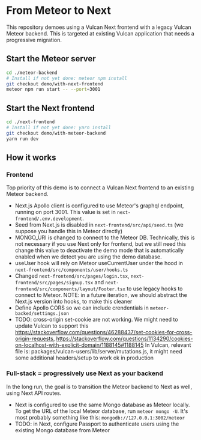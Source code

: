 # From Meteor to Next

This repository demoes using a Vulcan Next frontend with a legacy Vulcan Meteor backend.
This is targeted at existing Vulcan application that needs a progressive migration.

## Start the Meteor server

```sh
cd ./meteor-backend
# Install if not yet done: meteor npm install
git checkout demo/with-next-frontend
meteor npm run start -- --port=3001
```

## Start the Next frontend

```sh
cd ./next-frontend
# Install if not yet done: yarn install
git checkout demo/with-meteor-backend
yarn run dev
```

## How it works

### Frontend

Top priority of this demo is to connect a Vulcan Next frontend to an existing Meteor backend.

- Next.js Apollo client is configured to use Meteor's graphql endpoint, running on port 3001. This value is set in `next-frontend/.env.development`.
- Seed from Next.js is disabled in `next-frontend/src/api/seed.ts` (we suppose you handle this in Meteor directly)
- MONGO_URI is changed to connect to the Meteor DB. Technically, this is not necessary if you use Next only for frontend, but we still need this change this value to deactivate the demo mode that is automatically enabled when we detect you are using the demo database.
- useUser hook  will rely on Meteor useCurrentUser under the hood in `next-frontend/src/components/user/hooks.ts`
- Changed `next-frontend/src/pages/login.tsx`, `next-frontend/src/pages/signup.tsx` and `next-frontend/src/components/layout/Footer.tsx` to use legacy hooks to connect to Meteor. NOTE: in a future iteration, we should abstract the Next.js version into hooks, to make this cleaner
- Define Apollo CORS so we can include crendentials in `meteor-backed/settings.json`
- TODO: cross-origin set-cookie are not working. We might need to update Vulcan to support this https://stackoverflow.com/questions/46288437/set-cookies-for-cross-origin-requests, https://stackoverflow.com/questions/1134290/cookies-on-localhost-with-explicit-domain/1188145#1188145
In Vulcan, relevant file is: packages/vulcan-users/lib/server/mutations.js, it might need some additional headers/setup to work ok in production


### Full-stack = progressively use Next as your backend

In the long run, the goal is to transition the Meteor backend to Next as well, using Next API routes.

- Next is configured to use the same Mongo database as Meteor locally. To get the URL of the local Meteor database, run `meteor mongo -U`. It's most probably something like this: `mongodb://127.0.0.1:3002/meteor`
- TODO: in Next, configure Passport to authenticate users using the existing Mongo database from Meteor